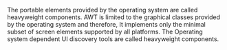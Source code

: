 The portable elements provided by the operating system are called
heavyweight components. AWT is limited to the graphical classes provided
by the operating system and therefore, It implements only the minimal
subset of screen elements supported by all platforms. The Operating
system dependent UI discovery tools are called heavyweight components.